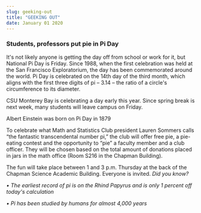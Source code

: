 ```yaml
---
slug: geeking-out
title: "GEEKING OUT"
date: January 01 2020
---
```


<h3>Students, professors put pie in Pi Day</h3><p>It's not likely anyone is getting the day off from school or work for it, but National Pi Day is Friday. Since 1988, when the first celebration was held at the San Francisco Exploratorium, the day has been commemorated around the world. Pi Day is celebrated on the 14th day of the third month, which aligns with the first three digits of pi – 3.14 – the ratio of a circle's circumference to its diameter.
</p><p>CSU Monterey Bay is celebrating a day early this year. Since spring break is next week, many students will leave campus on Friday.
</p><p>Albert Einstein was born on Pi Day in 1879 
</p><p>To celebrate what Math and Statistics Club president Lauren Sommers calls “the fantastic transcendental number pi,” the club will offer free pie, a pie-eating contest and the opportunity to “pie” a faculty member and a club officer. They will be chosen based on the total amount of donations placed in jars in the math office (Room S216 in the Chapman Building).
</p><p>The fun will take place between 1 and 3 p.m. Thursday at the back of the Chapman Science Academic Building. Everyone is invited. <em>Did you know?</em>
</p><p><em>• The earliest record of pi is on the Rhind Papyrus and is only 1 percent off today's calculation</em>
</p><p><em>• Pi has been studied by humans for almost 4,000 years</em>
</p><p> 
</p>
